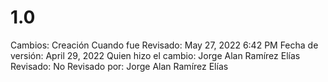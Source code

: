 # 1.0

Cambios: Creación
Cuando fue Revisado: May 27, 2022 6:42 PM
Fecha de  versión: April 29, 2022
Quien hizo el cambio: Jorge Alan Ramírez Elías
Revisado: No
Revisado por: Jorge Alan Ramírez Elías